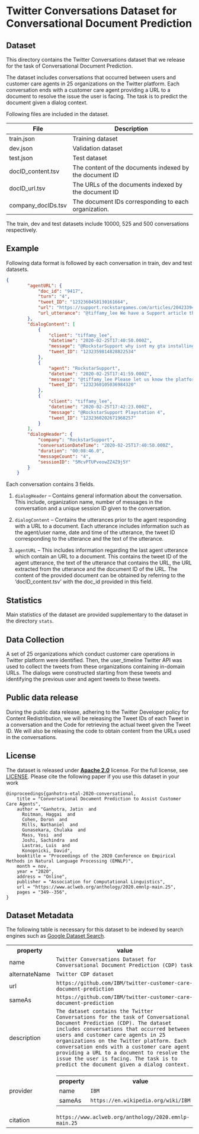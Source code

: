 # Twitter Conversations Dataset for Conversational Document Prediction

## Dataset
This directory contains the Twitter Conversations dataset that we release for the task of Conversational Document Prediction.  

The dataset includes conversations that occurred between users and customer care agents in 25 organizations on the Twitter platform. Each conversation ends with a customer care agent providing a URL to a document to resolve the issue the user is facing. The task is to predict the document given a dialog context.  

Following files are included in the dataset.

| File  | Description  |
|-------|--------------|
| train.json  | Training dataset  |
| dev.json  |  Validation dataset |
| test.json  |  Test dataset |
| docID_content.tsv  | The content of the documents indexed by the document ID  |
| docID_url.tsv  | The URLs of the documents indexed by the document ID  |
| company_docIDs.tsv  | The document IDs corresponding to each organization.  |

  
The train, dev and test datasets include 10000, 525 and 500 conversations respectively.

## Example
Following data format is followed by each conversation in train, dev and test datasets.

```json
{
        "agentURL": {
            "doc_id": "9417",
            "turn": "4",
            "tweet_ID": "1232360458130161664",
            "url": "https://support.rockstargames.com/articles/204233943/Basic-Troubleshooting-for-the-PlayStation-4-Console",
            "url_utterance": "@tiffamy_lee We have a Support article that may help with that. Please see: https://support.rockstargames.com/articles/204233943/Basic-Troubleshooting-for-the-PlayStation-4-Console *SR"
        },
        "dialogContent": [
            {
                "client": "tiffamy_lee",
                "datetime": "2020-02-25T17:40:50.000Z",
                "message": "@RockstarSupport why isnt my gta installing at all ?",
                "tweet_ID": "1232359814828822534"
            },
            {
                "agent": "RockstarSupport",
                "datetime": "2020-02-25T17:41:59.000Z",
                "message": "@tiffamy_lee Please let us know the platform you are experiencing this on so we can help further. *SR",
                "tweet_ID": "1232360105036984320"
            },
            {
                "client": "tiffamy_lee",
                "datetime": "2020-02-25T17:42:23.000Z",
                "message": "@RockstarSupport Playstation 4",
                "tweet_ID": "1232360202671968257"
            }
        ],
        "dialogHeader": {
            "company": "RockstarSupport",
            "conversationDateTime": "2020-02-25T17:40:50.000Z",
            "duration": "00:08:46.0",
            "messageCount": "4",
            "sessionID": "5McvPTUPveowZZ4Z9j5Y"
        }
    }
```

Each conversation contains 3 fields.  

1. `dialogHeader` – Contains general information about the conversation. This include, organization name, number of messages in the conversation and a unique session ID given to the conversation.  

2. `dialogContent` – Contains the utterances prior to the agent responding with a URL to a document. Each utterance includes information such as the agent/user name, date and time of the utterance, the tweet ID corresponding to the utterance and the text of the utterance.  

3. `agentURL` – This includes information regarding the last agent utterance which contain an URL to a document. This contains the tweet ID of the agent utterance, the text of the utterance that contains the URL, the URL extracted from the utterance and the document ID of the URL. The content of the provided document can be obtained by referring to the ‘docID_content.tsv’ with the doc_id provided in this field.  

## Statistics
Main statistics of the dataset are provided supplementary to the dataset in the directory `stats`.

## Data Collection
A set of 25 organizations which conduct customer care operations in Twitter platform were identified. Then, the user_timeline Twitter API was used to collect the tweets from these organizations containing in-domain URLs. The dialogs were constructed starting from these tweets and identifying the previous user and agent tweets to these tweets.

## Public data release
During the public data release, adhering to the Twitter Developer policy for Content Redistribution, we will be releasing the Tweet IDs of each Tweet in a conversation and the Code for retrieving the actual tweet given the Tweet ID. We will also be releasing the code to obtain content from the URLs used in the conversations.

## License

The dataset is released under [**Apache 2.0**](https://www.apache.org/licenses/LICENSE-2.0) license. For the full
license, see [LICENSE](LICENSE). Please cite the following paper if you
use this dataset in your work

```shell
@inproceedings{ganhotra-etal-2020-conversational,
    title = "Conversational Document Prediction to Assist Customer Care Agents",
    author = "Ganhotra, Jatin  and
      Roitman, Haggai  and
      Cohen, Doron  and
      Mills, Nathaniel  and
      Gunasekara, Chulaka  and
      Mass, Yosi  and
      Joshi, Sachindra  and
      Lastras, Luis  and
      Konopnicki, David",
    booktitle = "Proceedings of the 2020 Conference on Empirical Methods in Natural Language Processing (EMNLP)",
    month = nov,
    year = "2020",
    address = "Online",
    publisher = "Association for Computational Linguistics",
    url = "https://www.aclweb.org/anthology/2020.emnlp-main.25",
    pages = "349--356",
}
```


## Dataset Metadata
The following table is necessary for this dataset to be indexed by search
engines such as <a href="https://g.co/datasetsearch">Google Dataset Search</a>.
<div itemscope itemtype="http://schema.org/Dataset">
<table>
  <tr>
    <th>property</th>
    <th>value</th>
  </tr>
  <tr>
    <td>name</td>
    <td><code itemprop="name">Twitter Conversations Dataset for Conversational Document Prediction (CDP) task</code></td>
  </tr>
  <tr>
    <td>alternateName</td>
    <td><code itemprop="alternateName">Twitter CDP dataset</code></td>
  </tr>
  <tr>
    <td>url</td>
    <td><code itemprop="url">https://github.com/IBM/twitter-customer-care-document-prediction</code></td>
  </tr>
  <tr>
    <td>sameAs</td>
    <td><code itemprop="sameAs">https://github.com/IBM/twitter-customer-care-document-prediction</code></td>
  </tr>
  <tr>
    <td>description</td>
    <td><code itemprop="description">The dataset contains the Twitter Conversations for the task of Conversational Document Prediction (CDP). The dataset includes conversations that occurred between users and customer care agents in 25 organizations on the Twitter platform. Each conversation ends with a customer care agent providing a URL to a document to resolve the issue the user is facing. The task is to predict the document given a dialog context. </code></td>
  </tr>
  <tr>
    <td>provider</td>
    <td>
      <div itemscope itemtype="http://schema.org/Organization" itemprop="provider">
        <table>
          <tr>
            <th>property</th>
            <th>value</th>
          </tr>
          <tr>
            <td>name</td>
            <td><code itemprop="name">IBM</code></td>
          </tr>
          <tr>
            <td>sameAs</td>
            <td><code itemprop="sameAs">https://en.wikipedia.org/wiki/IBM</code></td>
          </tr>
        </table>
      </div>
    </td>
  </tr>
  <tr>
    <td>citation</td>
    <td><code itemprop="citation">https://www.aclweb.org/anthology/2020.emnlp-main.25</code></td>
  </tr>
</table>
</div>